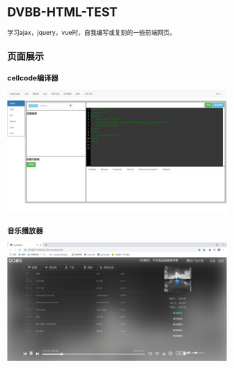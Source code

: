# DVBB-HTML-TEST
学习ajax，jquery，vue时，自我编写或复刻的一些前端网页。


## 页面展示
### cellcode编译器
![Image text](https://raw.githubusercontent.com/dvbb/DVBB-HTML-TEST/master/img/CellCode.png)
### 音乐播放器
![Image text](https://raw.githubusercontent.com/dvbb/DVBB-HTML-TEST/master/HtmlTest/QQ_Music/后期.png)